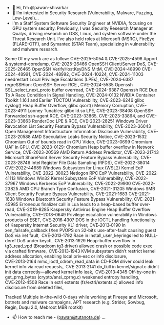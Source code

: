 - 👋 Hi, I’m @pawan-shivarkar
- 👀 I’m interested in Security Research (Vulnerability, Malware, Fuzzing, Low-Level)...
-   I'm a Staff System Software Security Engineer at NVIDIA, focusing on GPU system security. Previously, I was  Security Research Manager at Qualys, driving research on OSS, Linux, and system software under the Threat Research Unit. I’ve also held roles at Microsoft (MSRC), FireEye (FLARE-OTF), and Symantec (STAR Team), specializing in vulnerability and malware research.

Some Of my work are as follow:
CVE-2025-5054 & CVE-2025-4598 Apport & systemd-coredump, 
CVE-2025-26466  OpenSSH Client/Server DoS,
CVE-2025-26465  OpenSSH VerifyHostKeyDNS MitM, 
CVE-2024-48990 CVE-2024-48991, CVE-2024-48992, CVE-2024-10224, CVE-2024-11003 needrestart Local Privilege Escalations (LPEs),
CVE-2024-6387 regreSSHion: OpenSSH Server RCE ,
CVE-2024-5535 Openssh SSL_select_next_proto buffer overread,
CVE-2024-6387 Openssh RCE Due To A Race Condition In Signal Handling,
CVE-2024-0132 NVIDIA Container Toolkit 1.16.1 and Earlier TOCTOU Vulnerability,
CVE-2023-6246  glibc syslog() Heap Buffer Overflow, 
glibc qsort() Memory Corruption, 
CVE-2023-4911 Looney Tunables: glibc ld.so LPE,
CVE-2023-38408 OpenSSH Forwarded ssh-agent RCE,
CVE-2023-33865, CVE-2023-33864, and CVE-2023-33863 RenderDoc LPE & RCE, 
CVE-2023-28251 Windows Driver Revocation List Security Feature Bypass Vulnerability,
CVE-2023-36043 Open Management Infrastructure Information Disclosure Vulnerability,
CVE-2023-20588 AMD Speculative Leaks Security Notice,
CVE-2023-1532 Chromium Out of bounds read in GPU Video,
CVE-2023-0699 Chromium UAF in GPU,
CVE-2023-0129: Chromium Heap buffer overflow in Network Service,
CVE-2023-20569 AMD Return Address Predictor,
CVE-2023-21743 Microsoft SharePoint Server Security Feature Bypass Vulnerability,
CVE-2023-28746 Intel Register File Data Sampling (RFDS),
CVE-2022-38014 CVE-2022-44689  Windows Subsystem for Linux (WSL2) Kernel EoP Vulnerability,
CVE-2022-38023 Netlogon RPC EoP  Vulnerability,
CVE-2022-41113 Windows Win32 Kernel Subsystem EoP Vulnerability,
CVE-2022-37967 Windows Kerberos EoP Vulnerability,
CVE-2022-29900 CVE-2022-23825 AMD CPU Branch Type Confusion,
CVE-2021-31205 Windows SMB Client Security Feature Bypass Vulnerability,
CVE-2021-1683 CVE-2021-1638 Windows Bluetooth Security Feature Bypass Vulnerability,
CVE-2021-45985 Erroneous finalizer call in Lua leads to a heap-based buffer over-read,
CVE-2019-8285 Kaspersky Antivirus Engine Heap Buffer Overflow Vulnerability,
CVE–2018–0649 Privilege escalation vulnerability in Windows products of ESET,
CVE‑2016‑4307 DOS in the IOCTL handling functionality of Kaspersky Internet Security KL1 driver,
CVE‑2013‑0190 In xen_failsafe_callback (Xen PVOPS on 32-bit): use-after-fault causing guest DoS via iret fault, 
CVE‑2013‑1792 Race in install_user_keyrings led to NULL-deref DoS under keyctl, 
CVE‑2013‑1929 Heap-buffer overflow in tg3_read_vpd (Broadcom tg3 driver) allowed crash or possible code exec via crafted firmware, 
CVE‑2013‑1943 KVM subsystem didn’t restrict kernel address allocation, enabling local priv‑esc or info disclosure, 
CVE‑2013‑2164 mmc_ioctl_cdrom_read_data in CD-ROM driver could leak kernel info via read requests, 
CVE‑2013‑2141 do_tkill in kernel/signal.c didn’t init data correctly—allowed kernel info leak, 
CVE‑2013‑4345 Off-by-one in get_prng_bytes (crypto/ansi_cprng.c) weakened entropy handling, 
CVE‑2012‑4508 Race in ext4 extents (fs/ext4/extents.c) allowed info disclosure from deleted files,

Tracked Multiple in-the-wild 0-days while working at Fireeye and Microsoft, botnets and malware campaigns, APT research (e.g. Strider, Sowbug, Regin, Duqu 2.0,  Mebroot MBR rootkit)

- 📫 How to reach me - (pawan@tutanota.de) ...

<!---
pawan-shivarkar/pawan-shivarkar is a ✨ special ✨ repository because its `README.md` (this file) appears on your GitHub profile.
You can click the Preview link to take a look at your changes.
--->
